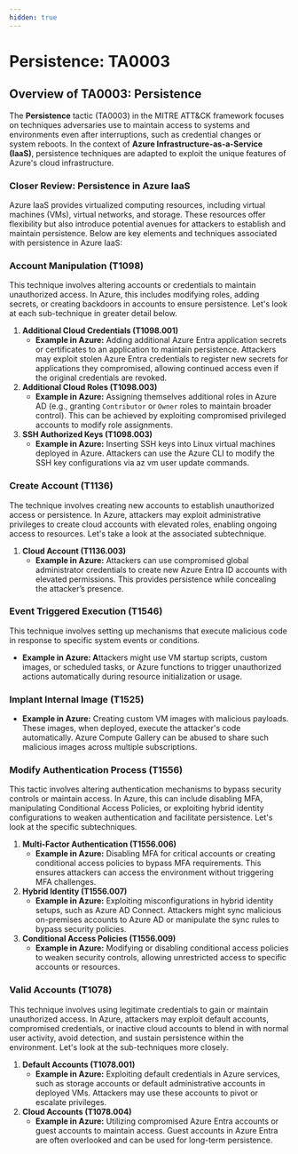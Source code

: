 ```yaml
---
hidden: true
---
```


# Persistence: TA0003

## **Overview of TA0003: Persistence**&#x20;

The **Persistence** tactic (TA0003) in the MITRE ATT\&CK framework focuses on techniques adversaries use to maintain access to systems and environments even after interruptions, such as credential changes or system reboots. In the context of **Azure Infrastructure-as-a-Service (IaaS)**, persistence techniques are adapted to exploit the unique features of Azure's cloud infrastructure.

### **Closer Review: Persistence in Azure IaaS**

Azure IaaS provides virtualized computing resources, including virtual machines (VMs), virtual networks, and storage. These resources offer flexibility but also introduce potential avenues for attackers to establish and maintain persistence. Below are key elements and techniques associated with persistence in Azure IaaS:

### **Account Manipulation (T1098)**

This technique involves altering accounts or credentials to maintain unauthorized access. In Azure, this includes modifying roles, adding secrets, or creating backdoors in accounts to ensure persistence. Let's look at each sub-technique in greater detail below.&#x20;

1. **Additional Cloud Credentials (T1098.001)**
   * **Example in Azure:** Adding additional Azure Entra application secrets or certificates to an application to maintain persistence. Attackers may exploit stolen Azure Entra credentials to register new secrets for applications they compromised, allowing continued access even if the original credentials are revoked.
2. **Additional Cloud Roles (T1098.003)**
   * **Example in Azure:** Assigning themselves additional roles in Azure AD (e.g., granting `Contributor` or `Owner` roles to maintain broader control). This can be achieved by exploiting compromised privileged accounts to modify role assignments.
3. **SSH Authorized Keys (T1098.003)**
   * **Example in Azure:** Inserting SSH keys into Linux virtual machines deployed in Azure. Attackers can use the Azure CLI to modify the SSH key configurations via az vm user update commands.

### **Create Account (T1136)**

The technique involves creating new accounts to establish unauthorized access or persistence. In Azure, attackers may exploit administrative privileges to create cloud accounts with elevated roles, enabling ongoing access to resources. Let's take a look at the associated subtechnique.

1. **Cloud Account (T1136.003)**
   * **Example in Azure:** Attackers can use compromised global administrator credentials to create new Azure Entra ID accounts with elevated permissions. This provides persistence while concealing the attacker’s presence.

### **Event Triggered Execution (**&#x54;1546)

This technique involves setting up mechanisms that execute malicious code in response to specific system events or conditions.&#x20;

* **Example in Azure: A**ttackers might use VM startup scripts, custom images, or scheduled tasks, or Azure functions to trigger unauthorized actions automatically during resource initialization or usage.

### **Implant Internal Image (T1525)**

* **Example in Azure:** Creating custom VM images with malicious payloads. These images, when deployed, execute the attacker's code automatically. Azure Compute Gallery can be abused to share such malicious images across multiple subscriptions.

### **Modify Authentication Process (T1556)**

This tactic involves altering authentication mechanisms to bypass security controls or maintain access. In Azure, this can include disabling MFA, manipulating Conditional Access Policies, or exploiting hybrid identity configurations to weaken authentication and facilitate persistence. Let's look at the specific subtechniques.&#x20;

1. **Multi-Factor Authentication  (T1556.006)**
   * **Example in Azure:** Disabling MFA for critical accounts or creating conditional access policies to bypass MFA requirements. This ensures attackers can access the environment without triggering MFA challenges.
2. **Hybrid Identity (T1556.007)**
   * **Example in Azure:** Exploiting misconfigurations in hybrid identity setups, such as Azure AD Connect. Attackers might sync malicious on-premises accounts to Azure AD or manipulate the sync rules to bypass security policies.
3. **Conditional Access Policies (T1556.009)**
   * **Example in Azure:** Modifying or disabling conditional access policies to weaken security controls, allowing unrestricted access to specific accounts or resources.

### **Valid Accounts (T1078)**

This technique involves using legitimate credentials to gain or maintain unauthorized access. In Azure, attackers may exploit default accounts, compromised credentials, or inactive cloud accounts to blend in with normal user activity, avoid detection, and sustain persistence within the environment. Let's look at the sub-techniques more closely.

1. **Default Accounts (T1078.001)**
   * **Example in Azure:** Exploiting default credentials in Azure services, such as storage accounts or default administrative accounts in deployed VMs. Attackers may use these accounts to pivot or escalate privileges.
2. **Cloud Accounts (T1078.004)**
   * **Example in Azure:** Utilizing compromised Azure Entra accounts or guest accounts to maintain access. Guest accounts in Azure Entra are often overlooked and can be used for long-term persistence.

